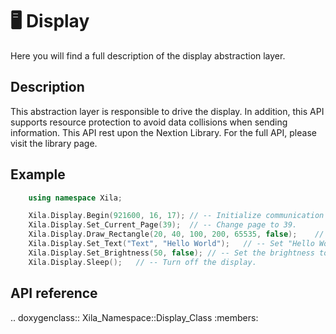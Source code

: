 # 🖥️ Display

Here you will find a full description of the display abstraction layer.

## Description

This abstraction layer is responsible to drive the display.
In addition, this API supports resource protection to avoid data collisions when sending information.
This API rest upon the Nextion Library. For the full API, please visit the library page.

## Example

```cpp
    using namespace Xila;

    Xila.Display.Begin(921600, 16, 17); // -- Initialize communication with the screen to 921600 baud at pin 16 and 17.
    Xila.Display.Set_Current_Page(39);  // -- Change page to 39.
    Xila.Display.Draw_Rectangle(20, 40, 100, 200, 65535, false);    // -- Draws a filled rectangle at coordinates (20, 40) with a width of 100 and a length of 200.
    Xila.Display.Set_Text("Text", "Hello World");   // -- Set "Hello World" text in Text object.
    Xila.Display.Set_Brightness(50, false); // -- Set the brightness to half without saving it (display EEPROM).
    Xila.Display.Sleep();   // -- Turn off the display.
```

## API reference

.. doxygenclass::   Xila_Namespace::Display_Class
    :members:

